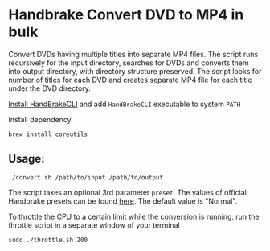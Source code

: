 # Handbrake Convert DVD to MP4 in bulk

Convert DVDs having multiple titles into separate MP4 files. The script runs recursively for the input directory, searches for DVDs and converts them into output directory, with directory structure preserved. The script looks for number of titles for each DVD and creates separate MP4 file for each title under the DVD directory.

[Install HandBrakeCLI](https://handbrake.fr/downloads.php) and add `HandBrakeCLI` executable to system `PATH`

Install dependency
```
brew install coreutils
```

## Usage:
```
./convert.sh /path/to/input /path/to/output
```

The script takes an optional 3rd parameter `preset`. The values of official Handbrake presets can be found [here](https://handbrake.fr/docs/en/latest/technical/official-presets.html). The default value is "Normal".

To throttle the CPU to a certain limit while the conversion is running, run the throttle script in a separate window of your terminal

```
sudo ./throttle.sh 200
```